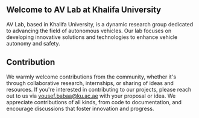 ## Welcome to AV Lab at Khalifa University

AV Lab, based in Khalifa University, is a dynamic research group dedicated to advancing the field of autonomous vehicles. Our lab focuses on developing innovative solutions and technologies to enhance vehicle autonomy and safety.

## Contribution
We warmly welcome contributions from the community, whether it's through collaborative research, internships, or sharing of ideas and resources. If you're interested in contributing to our projects, please reach out to us via yousef.babaa@ku.ac.ae with your proposal or idea. We appreciate contributions of all kinds, from code to documentation, and encourage discussions that foster innovation and progress.
<!--
## Useful Resources
- **Documentation:** For more in-depth information about our projects and research, please visit our [documentation page](#) (link to be updated).
- **Publications:** Our lab's latest research papers and findings can be accessed [here](#) (link to be updated).




**Here are some ideas to get you started:**

🙋‍♀️ A short introduction - what is your organization all about?
🌈 Contribution guidelines - how can the community get involved?
👩‍💻 Useful resources - where can the community find your docs? Is there anything else the community should know?
🍿 Fun facts - what does your team eat for breakfast?
🧙 Remember, you can do mighty things with the power of [Markdown](https://docs.github.com/github/writing-on-github/getting-started-with-writing-and-formatting-on-github/basic-writing-and-formatting-syntax)
-->

